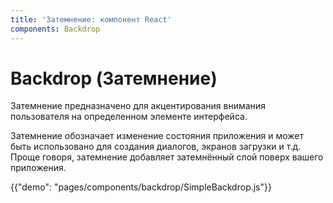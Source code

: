 ```yaml
---
title: 'Затемнение: компонент React'
components: Backdrop
---
```


# Backdrop (Затемнение)

<p class="description">Затемнение предназначено для акцентирования внимания пользователя на определенном элементе интерфейса.</p>

Затемнение обозначает изменение состояния приложения и может быть использовано для создания диалогов, экранов загрузки и т.д. Проще говоря, затемнение добавляет затемнённый слой поверх вашего приложения.

{{"demo": "pages/components/backdrop/SimpleBackdrop.js"}}
